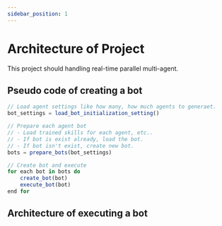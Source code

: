 ```yaml
---
sidebar_position: 1
---
```


# Architecture of Project
This project should handling real-time parallel multi-agent. 

## Pseudo code of creating a bot
```javascript
// Load agent settings like how many, how much agents to generaet.
bot_settings = load_bot_initialization_setting()

// Prepare each agent bot
// - Load trained skills for each agent, etc..
// - If bot is exist already, load the bot.
// - If bot isn't exist, create new bot.
bots = prepare_bots(bot_settings)

// Create bot and execute
for each bot in bots do
    create_bot(bot)
    execute_bot(bot)
end for
```

## Architecture of executing a bot
